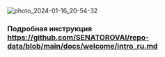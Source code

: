 ![photo_2024-01-16_20-54-32](https://github.com/user-attachments/assets/125c5dfa-f2d0-4d38-9599-6159665ecc86)

### Подробная инструкция https://github.com/SENATOROVAI/repo-data/blob/main/docs/welcome/intro_ru.md
 
